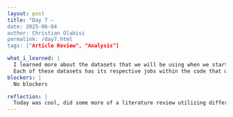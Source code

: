 ```yaml
---
layout: post
title: "Day 7 –
date: 2025-06-04
author: Christian Olabisi
permalink: /day7.html
tags: ["Article Review", "Analysis"]

what_i_learned: |
  I learned more about the datasets that we will be using when we start coding. There are 5 major datasets that we will be utilizing to help create a proactive detection system against these adversarial attacks. Which is Scipy, Matplotlib, Numpy, pandas, and sklearn.
  Each of these datasets has its respective jobs within the code that will help identify strategies to generalize defense across different types of attacks.
blockers: |
  No blockers

reflection: |
  Today was cool, did some more of a literature review utilizing different LLMS to see how different each of them was in the breakdown  of the analysis of the article we are reading. The LLM that made the  reading understanding was Grok. But Copilot broke down each dataset within the code the best.
---
```



